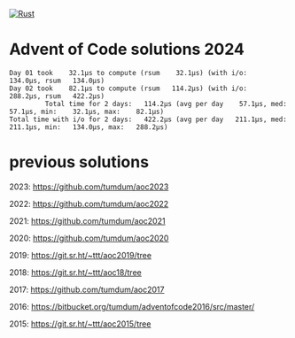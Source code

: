 [![Rust](https://github.com/tumdum/aoc2024/actions/workflows/rust.yml/badge.svg)](https://github.com/tumdum/aoc2024/actions/workflows/rust.yml)

# Advent of Code solutions 2024

```
Day 01 took    32.1µs to compute (rsum    32.1µs) (with i/o:   134.0µs, rsum   134.0µs)
Day 02 took    82.1µs to compute (rsum   114.2µs) (with i/o:   288.2µs, rsum   422.2µs)
         Total time for 2 days:   114.2µs (avg per day    57.1µs, med:    57.1µs, min:    32.1µs, max:    82.1µs)
Total time with i/o for 2 days:   422.2µs (avg per day   211.1µs, med:   211.1µs, min:   134.0µs, max:   288.2µs)
```

# previous solutions

2023: https://github.com/tumdum/aoc2023

2022: https://github.com/tumdum/aoc2022

2021: https://github.com/tumdum/aoc2021

2020: https://github.com/tumdum/aoc2020

2019: https://git.sr.ht/~ttt/aoc2019/tree

2018: https://git.sr.ht/~ttt/aoc18/tree

2017: https://github.com/tumdum/aoc2017

2016: https://bitbucket.org/tumdum/adventofcode2016/src/master/

2015: https://git.sr.ht/~ttt/aoc2015/tree
